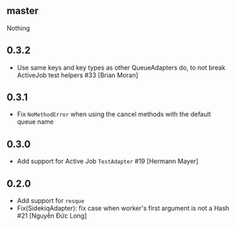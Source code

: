 ## master

Nothing

## 0.3.2

* Use same keys and key types as other QueueAdapters do, to not break ActiveJob test helpers #33 [Brian Moran]

## 0.3.1

* Fix `NoMethodError` when using the cancel methods with the default queue name

## 0.3.0

* Add support for Active Job `TestAdapter` #19 [Hermann Mayer]

## 0.2.0

* Add support for `resque`
* Fix(SidekiqAdapter): fix case when worker's first argument is not a Hash #21 [Nguyễn Đức Long]
